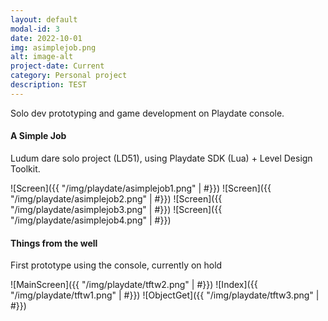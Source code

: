 ```yaml
---
layout: default
modal-id: 3
date: 2022-10-01
img: asimplejob.png
alt: image-alt
project-date: Current
category: Personal project
description: TEST
---
```


Solo dev prototyping and game development on Playdate console.



#### A Simple Job

Ludum dare solo project (LD51), using Playdate SDK (Lua) + Level Design Toolkit.


![Screen]({{ "/img/playdate/asimplejob1.png" | #}})
![Screen]({{ "/img/playdate/asimplejob2.png" | #}})
![Screen]({{ "/img/playdate/asimplejob3.png" | #}})
![Screen]({{ "/img/playdate/asimplejob4.png" | #}})


#### Things from the well

First prototype using the console, currently on hold

![MainScreen]({{ "/img/playdate/tftw2.png" | #}})
![Index]({{ "/img/playdate/tftw1.png" | #}})
![ObjectGet]({{ "/img/playdate/tftw3.png" | #}})
